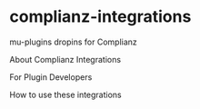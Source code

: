# complianz-integrations
mu-plugins dropins for Complianz

About Complianz Integrations

For Plugin Developers

How to use these integrations

